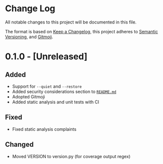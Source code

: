 # Change Log
All notable changes to this project will be documented in this file.

The format is based on [Keep a Changelog](https://keepachangelog.com/),
this project adheres to [Semantic Versioning](https://semver.org/), and
[Gitmoji](https://gitmoji.carloscuesta.me/).


# 0.1.0 - [Unreleased]
## Added
- Support for `--quiet` and `--restore`
- Added security considerations section to [`README.md`](./README.md)
- Adopted Gitmoji
- Added static analysis and unit tests with CI

## Fixed
- Fixed static analysis complaints

## Changed
- Moved VERSION to version.py (for coverage output regex)
